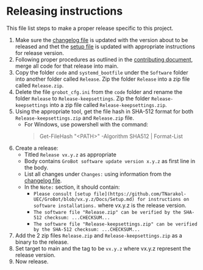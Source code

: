# Releasing instructions
This file list steps to make a proper release specific to this project.

1. Make sure the [changelog file](/Docs/CHANGELOG.MD) is updated with the version about to be released and thet the [setup file](/Docs/Setup.md) is updated with appropriate instructions for release version.
2. Following proper procedures as outlined in the [contributing document](/Docs/CONTRIBUTING.md), merge all code for that release into main.
3. Copy the folder `code` and `systemd_bootfile` under the `Software` folder into another folder called `Release`. Zip the folder `Release` into a zip file called `Release.zip`.
4. Delete the file `grobot_cfg.ini` from the `code` folder and rename the folder `Release` to `Release-keepsettings`. Zip the folder `Release-keepsettings` into a zip file called `Release-keepsettings.zip`.
5. Using the appropriate tool, get the file hash in SHA-512 format for both `Release-keepsettings.zip` and `Release.zip` file.
   - For Windows, use powershell with the command:
     > Get-FileHash "\<PATH\>" -Algorithm SHA512 | Format-List
6. Create a release:
   * Titled `Release vx.y.z` as appropriate
   * Body contains `GroBot software update version x.y.z` as first line in the body.
   * List all changes under `Changes:` using information from the [changelog file](/Docs/CHANGELOG.MD).
   * In the `Note:` section, it should contain:
     - `Please consult [setup file](https://github.com/TNarakol-UEC/GroBot/blob/vx.y.z/Docs/Setup.md) for instructions on software installations.` where vx.y.z is the release version.
     - `The software file "Release.zip" can be verified by the SHA-512 checksum: ...CHECKSUM...`
     - `The software file "Release-keepsettings.zip" can be verified by the SHA-512 checksum: ...CHECKSUM...`
7. Add the 2 zip files `Release.zip` and `Release-keepsettings.zip` as a binary to the release.
8. Set target to main and the tag to be `vx.y.z` where vx.y.z represent the release version.
9. Now release.
